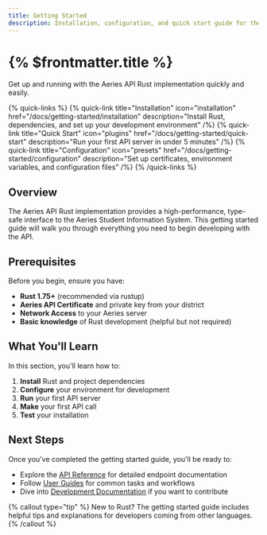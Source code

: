 ```yaml
---
title: Getting Started
description: Installation, configuration, and quick start guide for the Aeries API Rust implementation
---
```


# {% $frontmatter.title %}

Get up and running with the Aeries API Rust implementation quickly and easily.

{% quick-links %}
  {% quick-link title="Installation" icon="installation" href="/docs/getting-started/installation" description="Install Rust, dependencies, and set up your development environment" /%}
  {% quick-link title="Quick Start" icon="plugins" href="/docs/getting-started/quick-start" description="Run your first API server in under 5 minutes" /%}
  {% quick-link title="Configuration" icon="presets" href="/docs/getting-started/configuration" description="Set up certificates, environment variables, and configuration files" /%}
{% /quick-links %}

## Overview

The Aeries API Rust implementation provides a high-performance, type-safe interface to the Aeries Student Information System. This getting started guide will walk you through everything you need to begin developing with the API.

## Prerequisites

Before you begin, ensure you have:

- **Rust 1.75+** (recommended via rustup)
- **Aeries API Certificate** and private key from your district
- **Network Access** to your Aeries server
- **Basic knowledge** of Rust development (helpful but not required)

## What You'll Learn

In this section, you'll learn how to:

1. **Install** Rust and project dependencies
2. **Configure** your environment for development
3. **Run** your first API server
4. **Make** your first API call
5. **Test** your installation

## Next Steps

Once you've completed the getting started guide, you'll be ready to:

- Explore the [API Reference](/docs/api) for detailed endpoint documentation
- Follow [User Guides](/docs/guides) for common tasks and workflows
- Dive into [Development Documentation](/docs/development) if you want to contribute

{% callout type="tip" %}
New to Rust? The getting started guide includes helpful tips and explanations for developers coming from other languages.
{% /callout %}